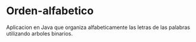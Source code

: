 # Orden-alfabetico
Aplicacion en Java que organiza alfabeticamente las letras de las palabras utilizando arboles binarios.
